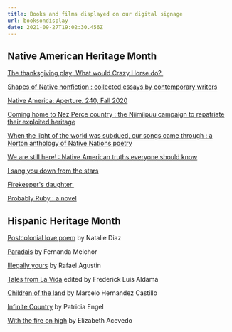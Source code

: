 ```yaml
---
title: Books and films displayed on our digital signage
url: booksondisplay
date: 2021-09-27T19:02:30.456Z
---
```

## Native American Heritage Month

[The thanksgiving play; What would Crazy Horse do? ](https://sherlock.whitman.edu/permalink/01ALLIANCE_WHITC/13r4h7b/alma99685009501867)

[Shapes of Native nonfiction : collected essays by contemporary writers](https://sherlock.whitman.edu/permalink/01ALLIANCE_WHITC/13r4h7b/alma99712848201867)

[Native America: Aperture. 240, Fall 2020](https://sherlock.whitman.edu/permalink/01ALLIANCE_WHITC/13r4h7b/alma99660009101867)

[Coming home to Nez Perce country : the Niimíipuu campaign to repatriate their exploited heritage](https://sherlock.whitman.edu/permalink/01ALLIANCE_WHITC/13r4h7b/alma99670112701867)  

[When the light of the world was subdued, our songs came through : a Norton anthology of Native Nations poetry](https://sherlock.whitman.edu/permalink/01ALLIANCE_WHITC/13r4h7b/alma99604040601867)

[We are still here! : Native American truths everyone should know](https://sherlock.whitman.edu/permalink/01ALLIANCE_WHITC/13r4h7b/alma99730576301867)

[I sang you down from the stars](https://sherlock.whitman.edu/permalink/01ALLIANCE_WHITC/13r4h7b/alma99730569401867)

[Firekeeper's daughter ](https://sherlock.whitman.edu/permalink/01ALLIANCE_WHITC/13r4h7b/alma99711000001867)

[Probably Ruby : a novel](https://sherlock.whitman.edu/permalink/01ALLIANCE_WHITC/13r4h7b/alma99765665301867)

## Hispanic Heritage Month

[Postcolonial love poem](https://sherlock.whitman.edu/permalink/01ALLIANCE_WHITC/13r4h7b/alma99559414001867) by Natalie Diaz

[Paradais](https://sherlock.whitman.edu/permalink/01ALLIANCE_WHITC/13r4h7b/alma99740742201867) by Fernanda Melchor 

[Illegally yours](https://sherlock.whitman.edu/permalink/01ALLIANCE_WHITC/13r4h7b/alma99750388201867) by Rafael Agustin

[Tales from La Vida](https://sherlock.whitman.edu/permalink/01ALLIANCE_WHITC/13r4h7b/alma99383108401867) edited by Frederick Luis Aldama

[Children of the land](https://sherlock.whitman.edu/permalink/01ALLIANCE_WHITC/13r4h7b/alma99547895001867) by Marcelo Hernandez Castillo

[Infinite Country](https://sherlock.whitman.edu/permalink/01ALLIANCE_WHITC/13r4h7b/alma99676503801867) by Patricia Engel

[With the fire on high](https://sherlock.whitman.edu/permalink/01ALLIANCE_WHITC/13r4h7b/alma99449914601867) by Elizabeth Acevedo